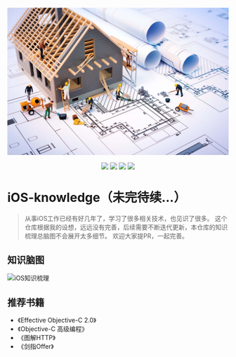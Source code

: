 <p align='center'>
<img src='https://github.com/Anyeler/anyeler.github.io/blob/master/img/post-bg-map.jpg'>
</p>

<p align='center'>
<img src="https://img.shields.io/badge/platform-iOS-ff69b4.svg">
<img src="https://img.shields.io/badge/language-Objective--C-orange.svg">
<img src="https://img.shields.io/badge/language-Swift-abcdef.svg">
<img src="https://img.shields.io/badge/PR-welcome%20!-brightgreen.svg?colorA=a0cd34">
</p>

# iOS-knowledge（未完待续...）
> 从事iOS工作已经有好几年了，学习了很多相关技术，也见识了很多。
> 这个仓库根据我的设想，远远没有完善，后续需要不断迭代更新，本仓库的知识梳理总脑图不会展开太多细节。
> 欢迎大家提PR，一起完善。

## 知识脑图
![iOS知识梳理](assets/iOS%E7%9F%A5%E8%AF%86%E6%A2%B3%E7%90%86.svg)


## 推荐书籍
- 《Effective Objective-C 2.0》
- 《Objective-C 高级编程》
- 《图解HTTP》
- 《剑指Offer》
